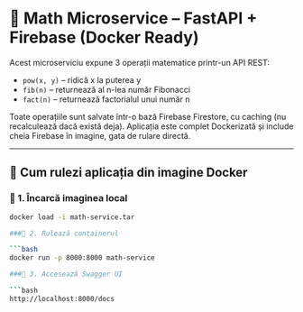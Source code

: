 # 📐 Math Microservice – FastAPI + Firebase (Docker Ready)

Acest microserviciu expune 3 operații matematice printr-un API REST:

- `pow(x, y)` – ridică x la puterea y
- `fib(n)` – returnează al n-lea număr Fibonacci
- `fact(n)` – returnează factorialul unui număr n

Toate operațiile sunt salvate într-o bază Firebase Firestore, cu caching (nu recalculează dacă există deja). Aplicația este complet Dockerizată și include cheia Firebase în imagine, gata de rulare directă.

---

## 🚀 Cum rulezi aplicația din imagine Docker

### 🔹 1. Încarcă imaginea local

```bash
docker load -i math-service.tar

###🔹 2. Rulează containerul

```bash
docker run -p 8000:8000 math-service

###🔹 3. Accesează Swagger UI

```bash
http://localhost:8000/docs